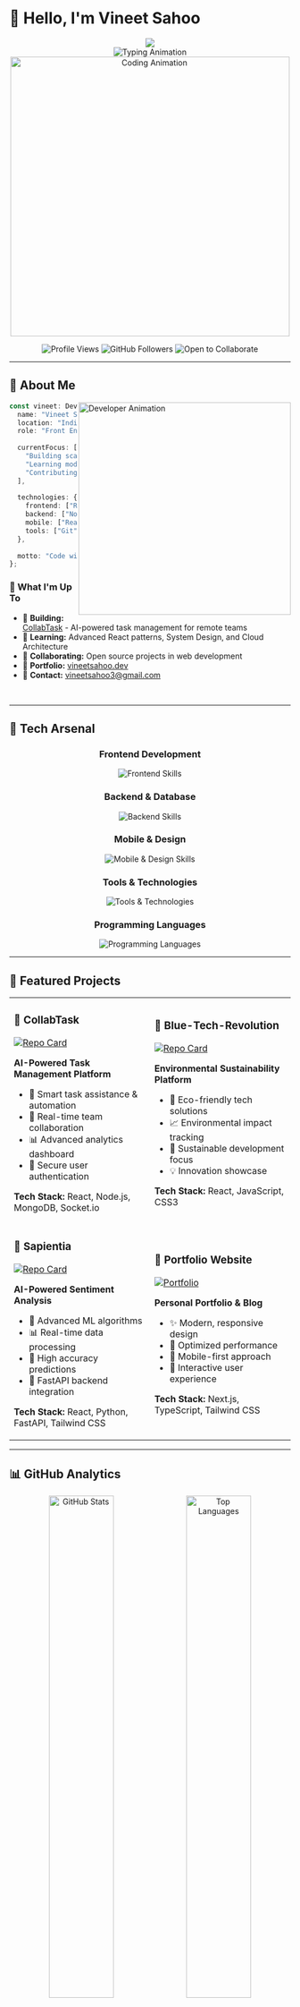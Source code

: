 # 👋 Hello, I'm Vineet Sahoo

<div align="center">
  <img src="https://capsule-render.vercel.app/api?type=waving&color=0:667eea,100:764ba2&height=200&section=header&text=Front%20End%20Developer&fontSize=40&fontColor=fff&animation=fadeIn&fontAlignY=38&desc=Crafting%20Digital%20Experiences%20with%20Code&descAlignY=55&descSize=16"/>
</div>

<div align="center">
  <img src="https://readme-typing-svg.herokuapp.com?font=JetBrains+Mono&weight=600&size=24&duration=4000&pause=800&color=667EEA&center=true&vCenter=true&multiline=true&repeat=true&width=700&height=120&lines=🚀+UI/UX+Developer+%7C+Frontend+Enthusiast;🎯+Building+Digital+Solutions+That+Matter;💡+Always+Learning%2C+Always+Growing;🌟+Passionate+About+Clean+Code+%26+Innovation" alt="Typing Animation" />
</div>

<div align="center">
  <img src="https://user-images.githubusercontent.com/74038190/225813708-98b745f2-7d22-48cf-9150-083f1b00d6c9.gif" width="500" alt="Coding Animation"/>
</div>

<p align="center">
  <img src="https://komarev.com/ghpvc/?username=vineetsahoo&label=Profile%20Views&color=667eea&style=for-the-badge&labelColor=764ba2" alt="Profile Views" />
  <img src="https://img.shields.io/github/followers/vineetsahoo?label=Followers&style=for-the-badge&color=667eea&labelColor=764ba2" alt="GitHub Followers" />
  <img src="https://img.shields.io/badge/Open%20to-Collaborate-brightgreen?style=for-the-badge&color=667eea&labelColor=764ba2" alt="Open to Collaborate" />
</p>

---

## 🎯 About Me

<img align="right" alt="Developer Animation" width="380" src="https://user-images.githubusercontent.com/74038190/229223263-cf2e4b07-2615-4f87-9c38-e37600f8381a.gif">

```typescript
const vineet: Developer = {
  name: "Vineet Sahoo",
  location: "India 🇮🇳",
  role: "Front End Developer",
  
  currentFocus: [
    "Building scalable web applications",
    "Learning modern frameworks",
    "Contributing to open source"
  ],
  
  technologies: {
    frontend: ["React", "Next.js", "TypeScript", "Tailwind CSS"],
    backend: ["Node.js", "Express", "Python", "MongoDB"],
    mobile: ["React Native", "Flutter"],
    tools: ["Git", "Docker", "Figma", "Linux"]
  },
  
  motto: "Code with passion, build with purpose! 🚀"
};
```

### 🌟 What I'm Up To

- 🔭 **Building:** [CollabTask](https://github.com/Vineetsahoo/CollabTask) - AI-powered task management for remote teams
- 🌱 **Learning:** Advanced React patterns, System Design, and Cloud Architecture
- 👯 **Collaborating:** Open source projects in web development
- 💼 **Portfolio:** [vineetsahoo.dev](https://portfolio-xi-ten-65.vercel.app/)
- 📧 **Contact:** vineetsahoo3@gmail.com

<br clear="both" />

---

## 🚀 Tech Arsenal

<div align="center">

### Frontend Development
<p>
  <img src="https://skillicons.dev/icons?i=react,nextjs,angular,typescript,javascript,html,css,tailwind" alt="Frontend Skills" />
</p>

### Backend & Database
<p>
  <img src="https://skillicons.dev/icons?i=nodejs,express,python,mongodb,mysql" alt="Backend Skills" />
</p>

### Mobile & Design
<p>
  <img src="https://skillicons.dev/icons?i=reactnative,flutter,figma" alt="Mobile & Design Skills" />
</p>

### Tools & Technologies
<p>
  <img src="https://skillicons.dev/icons?i=git,github,linux,vercel,vscode" alt="Tools & Technologies" />
</p>

### Programming Languages
<p>
  <img src="https://skillicons.dev/icons?i=java,cpp,c,python,javascript,typescript" alt="Programming Languages" />
</p>

</div>

---

## 🌟 Featured Projects

<div align="center">

<table>
<tr>
<td width="50%">

### 🧠 CollabTask
[![Repo Card](https://github-readme-stats.vercel.app/api/pin/?username=vineetsahoo&repo=CollabTask&theme=react&border_color=667eea&border_radius=10)](https://github.com/Vineetsahoo/CollabTask)

**AI-Powered Task Management Platform**
- 🤖 Smart task assistance & automation
- 👥 Real-time team collaboration
- 📊 Advanced analytics dashboard
- 🔐 Secure user authentication

**Tech Stack:** React, Node.js, MongoDB, Socket.io

</td>
<td width="50%">

### 🌊 Blue-Tech-Revolution
[![Repo Card](https://github-readme-stats.vercel.app/api/pin/?username=vineetsahoo&repo=Blue-Tech-Revolution&theme=react&border_color=667eea&border_radius=10)](https://github.com/Vineetsahoo/Blue-Tech-Revolution)

**Environmental Sustainability Platform**
- 🌱 Eco-friendly tech solutions
- 📈 Environmental impact tracking
- 🔄 Sustainable development focus
- 💡 Innovation showcase

**Tech Stack:** React, JavaScript, CSS3

</td>
</tr>
<tr>
<td width="50%">

### 🧮 Sapientia
[![Repo Card](https://github-readme-stats.vercel.app/api/pin/?username=SQUADRON-LEADER&repo=Sapientia-Frontend&theme=react&border_color=667eea&border_radius=10)](https://github.com/SQUADRON-LEADER/Sapientia-Frontend)

**AI-Powered Sentiment Analysis**
- 🤖 Advanced ML algorithms
- 📊 Real-time data processing
- 🎯 High accuracy predictions
- 🚀 FastAPI backend integration

**Tech Stack:** React, Python, FastAPI, Tailwind CSS

</td>
<td width="50%">

### 🎨 Portfolio Website
[![Portfolio](https://img.shields.io/badge/🌐_Live_Demo-Visit_Portfolio-667eea?style=for-the-badge&labelColor=764ba2)](https://portfolio-xi-ten-65.vercel.app/)

**Personal Portfolio & Blog**
- ✨ Modern, responsive design
- 🚀 Optimized performance
- 📱 Mobile-first approach
- 🎯 Interactive user experience

**Tech Stack:** Next.js, TypeScript, Tailwind CSS

</td>
</tr>
</table>

</div>

---

## 📊 GitHub Analytics

<div align="center">

<img width="48%" src="https://github-readme-stats.vercel.app/api?username=vineetsahoo&show_icons=true&count_private=true&hide_border=true&title_color=2196F3&icon_color=4CAF50&text_color=9f9f9f&bg_color=0d1117&border_radius=10" alt="GitHub Stats" />
<img width="48%" src="https://github-readme-stats.vercel.app/api/top-langs/?username=vineetsahoo&layout=compact&hide_border=true&title_color=2196F3&text_color=9f9f9f&bg_color=0d1117&border_radius=10" alt="Top Languages" />

<br/><br/>

<img width="70%" src="https://github-readme-streak-stats.herokuapp.com?user=vineetsahoo&theme=dark&hide_border=true&background=0D1117&stroke=2196F3&ring=2196F3&fire=4CAF50&currStreakLabel=4CAF50&border_radius=10" alt="GitHub Streak" />

<br/><br/>

<img width="90%" src="https://github-readme-activity-graph.vercel.app/graph?username=vineetsahoo&custom_title=Vineet's%20GitHub%20Activity%20Graph&bg_color=0D1117&color=2196F3&line=4CAF50&point=2196F3&area_color=FFFFFF&title_color=FFFFFF&area=true&border_radius=10" alt="GitHub Activity Graph" />

</div>

---

## 🏆 Achievements

<div align="center">
  <img src="https://github-profile-trophy.vercel.app/?username=vineetsahoo&theme=discord&no-frame=true&no-bg=true&margin-w=4&row=1" alt="GitHub Trophies" />
</div>

<div align="center">
  
### 🎯 Coding Statistics
  
![LeetCode Stats](https://leetcard.jacoblin.cool/vineet_2005?theme=dark&font=Baloo%202&ext=activity)

</div>

---

## 🌐 Connect & Follow

<div align="center">

### 💬 Let's Connect!

<p>
  <a href="https://www.linkedin.com/in/vineet-sahoo-81b022311/">
    <img src="https://skillicons.dev/icons?i=linkedin" alt="LinkedIn" width="50" height="50" />
  </a>
  <a href="https://x.com/VineetSaho63046">
    <img src="https://skillicons.dev/icons?i=twitter" alt="Twitter" width="50" height="50" />
  </a>
  <a href="https://www.instagram.com/sahoo_era/">
    <img src="https://skillicons.dev/icons?i=instagram" alt="Instagram" width="50" height="50" />
  </a>
  <a href="https://discord.com/channels/@me">
    <img src="https://skillicons.dev/icons?i=discord" alt="Discord" width="50" height="50" />
  </a>
</p>

---

## 💭 Random Dev Quote

<div align="center">
  <img src="https://quotes-github-readme.vercel.app/api?type=horizontal&theme=radical&quote=The%20best%20error%20message%20is%20the%20one%20that%20never%20shows%20up.&author=Thomas%20Fuchs" alt="Dev Quote" />
</div>

---

## 🎮 Fun Zone

<div align="center">

### ⚡ Random Fun Fact
<details>
<summary>Click to reveal! 🎯</summary>

> 🚀 **Did you know?** The first computer bug was an actual bug! In 1947, Grace Hopper found a moth trapped in a Harvard Mark II computer. She taped it to her log book and wrote "First actual case of bug being found."
>
> 💡 **My Coding Journey:** Started with "Hello World" in C, now building full-stack applications. The journey from semicolon errors to system architecture has been incredible!

</details>

<div align="center">
  <img src="https://miro.medium.com/v2/resize:fit:1400/1*VMmvImch6VU5pc2VktY1uw.gif" width="600" alt="Coding GIF"/>
</div>

</div>

---

<div align="center">

### 🌟 "Code is poetry written in logic" 🌟

<img src="https://user-images.githubusercontent.com/74038190/212284100-561aa473-3905-4a80-b561-0d28506553ee.gif" width="900">

### 💫 Thanks for visiting! Let's build something amazing together! 💫

**⭐ Star my repositories if you find them interesting!**

</div>

<div align="center">
  <img src="https://capsule-render.vercel.app/api?type=waving&color=0:667eea,100:764ba2&height=120&section=footer"/>
</div>
